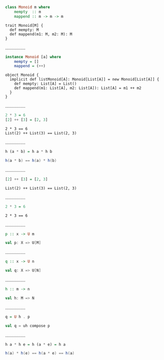 ```Haskell
class Monoid m where
    mempty  :: m
    mappend :: m -> m -> m
```
```tut:silent
trait Monoid[M] {
  def mempty: M
  def mappend(m1: M, m2: M): M
}
```
................
```Haskell
instance Monoid [a] where
    mempty = []
    mappend = (++)
```
```tut:silent
object Monoid {
  implicit def listMonoid[A]: Monoid[List[A]] = new Monoid[List[A]] {
    def mempty: List[A] = List()
    def mappend(m1: List[A], m2: List[A]): List[A] = m1 ++ m2
  }
}
```
................
```Haskell
2 * 3 = 6
[2] ++ [3] = [2, 3]
```
```tut:silent
2 * 3 == 6
List(2) ++ List(3) == List(2, 3)
```
................
```Haskell
h (a * b) = h a * h b
```
```scala
h(a * b) == h(a) * h(b)
```
................
```Haskell
[2] ++ [3] = [2, 3]
```
```tut:silent
List(2) ++ List(3) == List(2, 3)
```
................
```Haskell
2 * 3 = 6
```
```tut:silent
2 * 3 == 6
```
................
```Haskell
p :: x -> U m
```
```scala
val p: X => U[M]
```
................
```Haskell
q :: x -> U n
```
```scala
val q: X => U[N]
```
................
```Haskell
h :: m -> n
```
```scala
val h: M => N
```
................
```Haskell
q = U h . p
```
```scala
val q = uh compose p
```
................
```Haskell
h a * h e = h (a * e) = h a
```
```scala
h(a) * h(e) == h(a * e) == h(a)
```